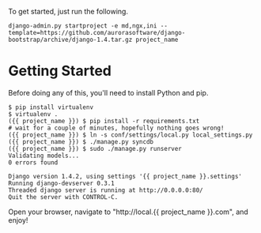 To get started, just run the following.

    django-admin.py startproject -e md,ngx,ini --template=https://github.com/aurorasoftware/django-bootstrap/archive/django-1.4.tar.gz project_name

Getting Started
===============

Before doing any of this, you'll need to install Python and pip.

    $ pip install virtualenv
    $ virtualenv .
    ({{ project_name }}) $ pip install -r requirements.txt
    # wait for a couple of minutes, hopefully nothing goes wrong!
    ({{ project_name }}) $ ln -s conf/settings/local.py local_settings.py
    ({{ project_name }}) $ ./manage.py syncdb
    ({{ project_name }}) $ sudo ./manage.py runserver
    Validating models...
    0 errors found

    Django version 1.4.2, using settings '{{ project_name }}.settings'
    Running django-devserver 0.3.1
    Threaded django server is running at http://0.0.0.0:80/
    Quit the server with CONTROL-C.

Open your browser, navigate to "http://local.{{ project_name }}.com", and enjoy!

